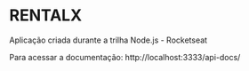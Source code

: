 # RENTALX

Aplicação criada durante a trilha Node.js - Rocketseat
 
Para acessar a documentação: http://localhost:3333/api-docs/
